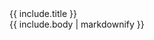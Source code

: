<div class="card mb-3">
    <div class="card-header bg-yellow text-dark">{{ include.title }}</div>
    <div class="card-body">
        {{ include.body | markdownify }}
    </div>
</div>
